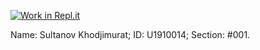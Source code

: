 [![Work in Repl.it](https://classroom.github.com/assets/work-in-replit-14baed9a392b3a25080506f3b7b6d57f295ec2978f6f33ec97e36a161684cbe9.svg)](https://classroom.github.com/online_ide?assignment_repo_id=4448981&assignment_repo_type=AssignmentRepo)

Name: Sultanov Khodjimurat;
ID: U1910014;
Section: #001.
